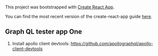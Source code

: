 This project was bootstrapped with [Create React App](https://github.com/facebookincubator/create-react-app).

You can find the most recent version of the create-react-app guide [here](https://github.com/facebookincubator/create-react-app/blob/master/packages/react-scripts/template/README.md).

## Graph QL tester app One
1. Install apollo client devtools:
  https://github.com/apollographql/apollo-client-devtools

